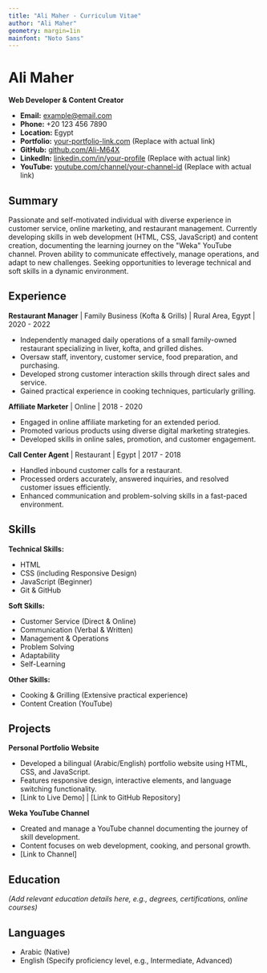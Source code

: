 ```yaml
---
title: "Ali Maher - Curriculum Vitae"
author: "Ali Maher"
geometry: margin=1in
mainfont: "Noto Sans"
---
```


# Ali Maher

**Web Developer & Content Creator**

*   **Email:** example@email.com
*   **Phone:** +20 123 456 7890
*   **Location:** Egypt
*   **Portfolio:** [your-portfolio-link.com](https://your-portfolio-link.com) (Replace with actual link)
*   **GitHub:** [github.com/Ali-M64X](https://github.com/Ali-M64X)
*   **LinkedIn:** [linkedin.com/in/your-profile](https://linkedin.com/in/your-profile) (Replace with actual link)
*   **YouTube:** [youtube.com/channel/your-channel-id](https://youtube.com/channel/your-channel-id) (Replace with actual link)

## Summary

Passionate and self-motivated individual with diverse experience in customer service, online marketing, and restaurant management. Currently developing skills in web development (HTML, CSS, JavaScript) and content creation, documenting the learning journey on the "Weka" YouTube channel. Proven ability to communicate effectively, manage operations, and adapt to new challenges. Seeking opportunities to leverage technical and soft skills in a dynamic environment.

## Experience

**Restaurant Manager** | Family Business (Kofta & Grills) | Rural Area, Egypt | 2020 - 2022

*   Independently managed daily operations of a small family-owned restaurant specializing in liver, kofta, and grilled dishes.
*   Oversaw staff, inventory, customer service, food preparation, and purchasing.
*   Developed strong customer interaction skills through direct sales and service.
*   Gained practical experience in cooking techniques, particularly grilling.

**Affiliate Marketer** | Online | 2018 - 2020

*   Engaged in online affiliate marketing for an extended period.
*   Promoted various products using diverse digital marketing strategies.
*   Developed skills in online sales, promotion, and customer engagement.

**Call Center Agent** | Restaurant | Egypt | 2017 - 2018

*   Handled inbound customer calls for a restaurant.
*   Processed orders accurately, answered inquiries, and resolved customer issues efficiently.
*   Enhanced communication and problem-solving skills in a fast-paced environment.

## Skills

**Technical Skills:**

*   HTML
*   CSS (including Responsive Design)
*   JavaScript (Beginner)
*   Git & GitHub

**Soft Skills:**

*   Customer Service (Direct & Online)
*   Communication (Verbal & Written)
*   Management & Operations
*   Problem Solving
*   Adaptability
*   Self-Learning

**Other Skills:**

*   Cooking & Grilling (Extensive practical experience)
*   Content Creation (YouTube)

## Projects

**Personal Portfolio Website**

*   Developed a bilingual (Arabic/English) portfolio website using HTML, CSS, and JavaScript.
*   Features responsive design, interactive elements, and language switching functionality.
*   [Link to Live Demo] | [Link to GitHub Repository]

**Weka YouTube Channel**

*   Created and manage a YouTube channel documenting the journey of skill development.
*   Content focuses on web development, cooking, and personal growth.
*   [Link to Channel]

## Education

*(Add relevant education details here, e.g., degrees, certifications, online courses)*

## Languages

*   Arabic (Native)
*   English (Specify proficiency level, e.g., Intermediate, Advanced)
